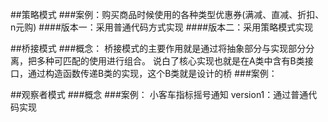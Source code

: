 ##策略模式
###案例：购买商品时候使用的各种类型优惠券(满减、直减、折扣、n元购)
####版本一：采用普通代码方式实现
####版本二：采用策略模式实现

##桥接模式
###概念：
桥接模式的主要作用就是通过将抽象部分与实现部分分离，把多种可匹配的使用进行组合。
说白了核心实现也就是在A类中含有B类接口，通过构造函数传递B类的实现，这个B类就是设计的桥
###案例：

##观察者模式
###概念
###案例：
小客车指标摇号通知
version1：通过普通代码实现
